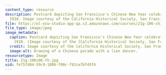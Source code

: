 ```yaml
---
content_type: resource
description: Postcard depicting San Fransisco's Chinese New Year celebration, circa
  1910. Image courtesy of the California Historical Society, San Francisco.
file: https://ol-ocw-studio-app-qa.s3.amazonaws.com/courses/21g-106-chinese-vi-regular-discovering-chinese-cultures-and-societies-spring-2003/fe757d8459c91806f00cf92ce7bf45f4_21g-106s06-th.jpg
file_type: image/jpeg
image_metadata:
  caption: Postcard depicting San Fransisco's Chinese New Year celebration, circa
    1910. (Image courtesy of the [California Historical Society, San Francisco](http://sunsite.berkeley.edu/).)
  credit: Image courtesy of the California Historical Society, San Francisco.
  image-alt: Drawing of a Chinese parade with a lion dancer.
resourcetype: Image
title: 21g-106s06-th.jpg
uid: fe757d84-59c9-1806-f00c-f92ce7bf45f4
---
```

